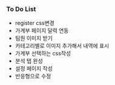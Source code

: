 ### To Do List

- register css변경
- 가계부 페이지 달력 연동
- 팀원 이미지 받기
- 카테고리별로 이미지 추가해서 내역에 표시
- 가계부 선택하는 css작성
- 분석 탭 완성
- 설정 페이지 작성
- 반응형으로 수정